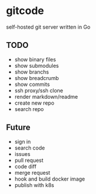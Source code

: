 # gitcode
self-hosted git server written in Go

## TODO

* show binary files
* show submodules
* show branchs
* show breadcrumb
* show commits
* ssh proxy/ssh clone
* render markdown/readme
* create new repo
* search repo

## Future

* sign in
* search code
* issues
* pull request
* code diff
* merge request
* hook and build docker image
* publish with k8s